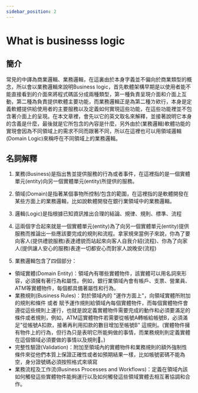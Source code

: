 ```yaml
---
sidebar_position: 2
---
```



# What is businesss logic

## 簡介
常見的中譯為商業邏輯、業務邏輯，在這裏由於本身字義並不偏向於商業類型的概念，所以會以業務邏輯來說明Business logic，首先軟體架構早期是以使用者能不能直接看到的介面來將程式碼區分成兩種類型，第一種負責呈現介面和介面上互動，第二種為負責提供軟體主要功能，而業務邏輯正是為第二種ㄌ欸行，本身是定義軟體提供給使用者的主要服務以及定義如何實現這些功能，在這些功能裡並不包含著介面上的呈現。在本文章裡，會先以它的英文取名來解釋，並接著說明它本身的含義是什麼，最後就是它所包含的內容是什麼，另外由於(業務邏輯)軟體功能的實現會因為不同領域上的需求不同而跟著不同，所以在這裡也可以用領域邏輯(Domain Logic)來稱呼在不同領域上的業務邏輯。

## 名詞解釋
 1. 業務(Business)是指出售並提供服務的行為或者事件，在這裡指的是一個實體單元(entity)向另一個實體單元(entity)所提供的服務。
 2. 領域(Domain)是指著某個事物所控制/包含的範圍，在這裡指的是軟體開發在某些方面上的業務邏輯，比如說軟體開發在銀行業領域中的業務邏輯。
 3. 邏輯(Logic)是指根據已知資訊推出合理的結論、規律、規則、標準、流程
 4. 這兩個字合起來就是一個實體單元(entity)為了向另一個實體單元(entity)提供服務而推論出一些應該要完成的規則和流程。拿家規來當例子來說，你為了要向客人(提供禮貌服務)表達禮貌而站起來向客人自我介紹(流程)、你為了向家人(提供讓人安心的服務)表達一切都安心而對家人說晚安(流程)



3. 業務邏輯包含了四個部分：
  - 領域實體(Domain Entity)：領域內有哪些實體物件，該實體可以用名詞來形容，必須擁有著行為和屬性。例如，銀行業領域內會有帳戶、支票、營業員、ATM等實體物件，每個都具備著屬性和行為。
  - 業務規則(Business Rules)：對於領域內的 "運作方面上"，向領域實體所附加的規則和條件 或者 賦予運作規則給領域內每個實體物件，而每個實體物件會遵從這些規則上運行，也就是說定義實體物件需要完成的動作和必須要滿足的條件或者規則，例如，ATM這實體物件若需要從帳號A轉帳給帳號B，必須滿足"從帳號A扣款，接著再利用扣款的數目增加至帳號B" 這規則。(實體物件擁有物件上的行為，但行為只是表明它所能夠做的事情，而業務規則則定義實體在這個領域必須要做的事情以及規則。)
  - 完整性驗證(Validation)：附加至領域內的實體物件和業務規則的額外強制性條件來從他們本質上保證正確性或者如預期結果一樣，比如帳號密碼不能為空，身分證號碼必須按照格式來填寫
  - 業務流程及工作流(Business Processes and Workflows)：定義在領域內該如何觸發這些實體物件能夠運行以及如何觸發這些領域實體去相互著協調和合作。